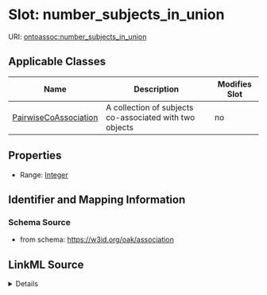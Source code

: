 

# Slot: number_subjects_in_union

URI: [ontoassoc:number_subjects_in_union](https://w3id.org/oak/association/number_subjects_in_union)



<!-- no inheritance hierarchy -->





## Applicable Classes

| Name | Description | Modifies Slot |
| --- | --- | --- |
| [PairwiseCoAssociation](PairwiseCoAssociation.md) | A collection of subjects co-associated with two objects |  no  |







## Properties

* Range: [Integer](Integer.md)





## Identifier and Mapping Information







### Schema Source


* from schema: https://w3id.org/oak/association




## LinkML Source

<details>
```yaml
name: number_subjects_in_union
from_schema: https://w3id.org/oak/association
rank: 1000
alias: number_subjects_in_union
domain_of:
- PairwiseCoAssociation
range: integer

```
</details>